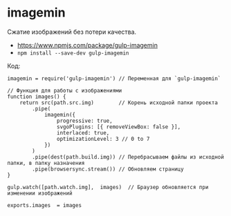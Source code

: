 # imagemin
Сжатие изображений без потери качества.

- https://www.npmjs.com/package/gulp-imagemin
- `npm install --save-dev gulp-imagemin`

Код:

    imagemin = require('gulp-imagemin') // Переменная для `gulp-imagemin`

    // Функция для работы с изображениями
    function images() {
        return src(path.src.img)        // Корень исходной папки проекта
            .pipe(
                imagemin({
                    progressive: true,
                    svgoPlugins: [{ removeViewBox: false }],
                    interlaced: true,
                    optimizationLevel: 3 // 0 to 7
                })
            )
            .pipe(dest(path.build.img)) // Перебрасываем файлы из исходной папки, в папку назначения
            .pipe(browsersync.stream()) // Обновляем страницу
    }

    gulp.watch([path.watch.img],  images)  // Браузер обновляется при изменении изображений

    exports.images  = images
